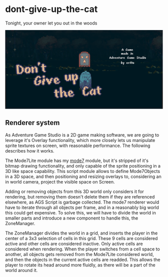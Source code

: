 # dont-give-up-the-cat

Tonight, your owner let you out in the woods

![](images/cover.png)

## Renderer system

As Adventure Game Studio is a 2D game making software, we are going to leverage it's Overlay functionality, which more closely lets us manipulate sprite textures on screen, with reasonable performance. The following describes how it works.

The Mode7Lite module has my [mode7](https://github.com/ericoporto/mode7) module, but it's stripped of it's bitmap drawing functionality, and only capable of the sprite positioning in a 3D like space capability. This script module allows to define Mode7Objects in a 3D space, and then positioning and resizing overlays to, considering an in world camera, project the visible space on Screen.

Adding or removing objects from this 3D world only considers it for rendering, but removing them doesn't delete them if they are referenced elsewhere, as AGS Script is garbage collected. The mode7 renderer would have to iterate through all objects per frame, and in a reasonably big world this could get expensive. To solve this, we will have to divide the world in smaller parts and introduce a new component to handle this, the ZoneManager.

The ZoneManager divides the world in a grid, and inserts the player in the center of a 3x3 selection of cells in this grid. These 9 cells are considered active and other cells are considered inactive. Only active cells are considered when rendering. When the player switches from a cell space to another, all objects gets removed from the Mode7Lite considered world, and then the objects in the current active cells are readded. This allows the player to rotate its head around more fluidly, as there will be a part of the world around it.
